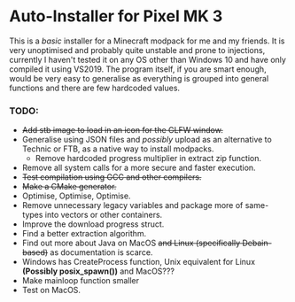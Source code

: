 # Auto-Installer for Pixel MK 3

This is a _basic_ installer for a Minecraft modpack for me and my friends.
It is very unoptimised and probably quite unstable and prone to injections, currently I haven't tested it on any OS other than Windows 10 and have only compiled it using VS2019.
The program itself, if you are smart enough, would be very easy to generalise as everything is grouped into general functions and there are few hardcoded values.


### TODO:
- ~~Add stb image to load in an icon for the GLFW window.~~
- Generalise using JSON files and _possibly_ upload as an alternative to Technic or FTB, as a native way to install modpacks.
	-  Remove hardcoded progress multiplier in extract zip function.
- Remove all system calls for a more secure and faster execution.
- ~~Test compilation using GCC and other compilers.~~
- ~~Make a CMake generator.~~
- Optimise, Optimise, Optimise.
- Remove unnecessary legacy variables and package more of same-types into vectors or other containers.
- Improve the download progress struct.
- Find a better extraction algorithm.
- Find out more about Java on MacOS ~~and Linux (specifically Debain-based)~~ as documentation is scarce.
- Windows has CreateProcess function, Unix equivalent for Linux __(Possibly posix_spawn())__ and MacOS???
- Make mainloop function smaller
- Test on MacOS.
 
